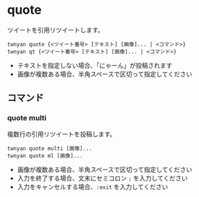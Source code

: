 # quote

ツイートを引用リツイートします。

```
twnyan quote {<ツイート番号> [テキスト] [画像]... | <コマンド>}
twnyan qt {<ツイート番号> [テキスト] [画像]... | <コマンド>}
```

- テキストを指定しない場合、「にゃーん」が投稿されます
- 画像が複数ある場合、半角スペースで区切って指定してください

## コマンド

### quote multi

複数行の引用リツイートを投稿します。

```
twnyan quote multi [画像]...
twnyan quote ml [画像]...
```

- 画像が複数ある場合、半角スペースで区切って指定してください
- 入力を終了する場合、文末にセミコロン `;` を入力してください
- 入力をキャンセルする場合、`:exit` を入力してください
